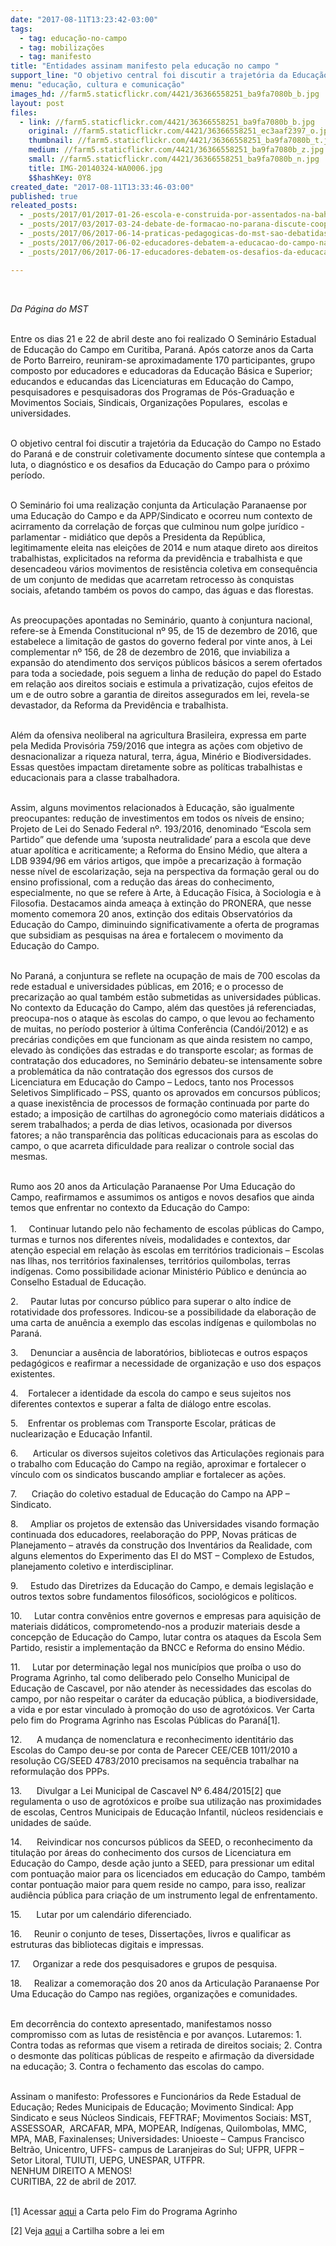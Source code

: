```yaml
---
date: "2017-08-11T13:23:42-03:00"
tags:
  - tag: educação-no-campo
  - tag: mobilizações
  - tag: manifesto
title: "Entidades assinam manifesto pela educação no campo "
support_line: "O objetivo central foi discutir a trajetória da Educação do Campo no Estado do Paraná e de construir coletivamente documento síntese que contempla a luta, o diagnóstico e os desafios da Educação do Campo para o próximo período. "
menu: "educação, cultura e comunicação"
images_hd: //farm5.staticflickr.com/4421/36366558251_ba9fa7080b_b.jpg
layout: post
files:
  - link: //farm5.staticflickr.com/4421/36366558251_ba9fa7080b_b.jpg
    original: //farm5.staticflickr.com/4421/36366558251_ec3aaf2397_o.jpg
    thumbnail: //farm5.staticflickr.com/4421/36366558251_ba9fa7080b_t.jpg
    medium: //farm5.staticflickr.com/4421/36366558251_ba9fa7080b_z.jpg
    small: //farm5.staticflickr.com/4421/36366558251_ba9fa7080b_n.jpg
    title: IMG-20140324-WA0006.jpg
    $$hashKey: 0Y8
created_date: "2017-08-11T13:33:46-03:00"
published: true
releated_posts:
  - _posts/2017/01/2017-01-26-escola-e-construida-por-assentados-na-bahia.md
  - _posts/2017/03/2017-03-24-debate-de-formacao-no-parana-discute-cooperacao-e-agroecologia.md
  - _posts/2017/06/2017-06-14-praticas-pedagogicas-do-mst-sao-debatidas-na-universidade-do-estado-da-bahia.md
  - _posts/2017/06/2017-06-02-educadores-debatem-a-educacao-do-campo-na-formacao-das-familias-sem-terra.md
  - _posts/2017/06/2017-06-17-educadores-debatem-os-desafios-da-educacao-do-campo-no-norte-da-bahia.md

---
```

<p>&nbsp;</p>

<p><em>Da P&aacute;gina do MST&nbsp;</em></p>

<p><br />
Entre os dias 21 e 22 de abril deste ano foi realizado O Semin&aacute;rio Estadual de Educa&ccedil;&atilde;o do Campo em Curitiba, Paran&aacute;. Ap&oacute;s catorze anos da Carta de Porto Barreiro, reuniram-se&nbsp;aproximadamente 170 participantes, grupo composto por educadores e educadoras da Educa&ccedil;&atilde;o B&aacute;sica e Superior; educandos e educandas das Licenciaturas em Educa&ccedil;&atilde;o do Campo, pesquisadores e pesquisadoras dos Programas de P&oacute;s-Gradua&ccedil;&atilde;o e Movimentos Sociais, Sindicais, Organiza&ccedil;&otilde;es Populares, &nbsp;escolas e universidades.</p>

<p><br />
O objetivo central foi discutir a trajet&oacute;ria da Educa&ccedil;&atilde;o do Campo no Estado do Paran&aacute; e de construir coletivamente documento s&iacute;ntese que contempla a luta, o diagn&oacute;stico e os desafios da Educa&ccedil;&atilde;o do Campo para o pr&oacute;ximo per&iacute;odo.</p>

<p><br />
O Semin&aacute;rio foi uma realiza&ccedil;&atilde;o conjunta da Articula&ccedil;&atilde;o Paranaense por uma Educa&ccedil;&atilde;o do Campo e da APP/Sindicato e ocorreu num contexto de acirramento da correla&ccedil;&atilde;o de for&ccedil;as que culminou num golpe jur&iacute;dico - parlamentar - midi&aacute;tico que dep&ocirc;s a Presidenta da Rep&uacute;blica, legitimamente eleita nas elei&ccedil;&otilde;es de 2014 e num ataque direto aos direitos trabalhistas, explicitados na reforma da previd&ecirc;ncia e trabalhista e que desencadeou v&aacute;rios movimentos de resist&ecirc;ncia coletiva em consequ&ecirc;ncia de um conjunto de medidas que acarretam retrocesso &agrave;s conquistas sociais, afetando tamb&eacute;m os povos do campo, das &aacute;guas e das florestas.</p>

<p><br />
As preocupa&ccedil;&otilde;es apontadas no Semin&aacute;rio, quanto &agrave; conjuntura nacional, refere-se &agrave; Emenda Constitucional n&ordm; 95, de 15 de dezembro de 2016, que estabelece a limita&ccedil;&atilde;o de gastos do governo federal por vinte anos, &agrave; Lei complementar n&ordm; 156, de 28 de dezembro de 2016, que inviabiliza a expans&atilde;o do atendimento dos servi&ccedil;os p&uacute;blicos b&aacute;sicos a serem ofertados para toda a sociedade, pois seguem a linha de redu&ccedil;&atilde;o do papel do Estado em rela&ccedil;&atilde;o aos direitos sociais e estimula a privatiza&ccedil;&atilde;o, cujos efeitos de um e de outro sobre a garantia de direitos assegurados em lei, revela-se devastador, da Reforma da Previd&ecirc;ncia e trabalhista.</p>

<p><br />
Al&eacute;m da ofensiva neoliberal na agricultura Brasileira, expressa em parte pela Medida Provis&oacute;ria 759/2016 que integra as a&ccedil;&otilde;es com objetivo de desnacionalizar a riqueza natural, terra, &aacute;gua, Min&eacute;rio e Biodiversidades. Essas quest&otilde;es impactam diretamente sobre as pol&iacute;ticas trabalhistas e educacionais para a classe trabalhadora.</p>

<p><br />
Assim, alguns movimentos relacionados &agrave; Educa&ccedil;&atilde;o, s&atilde;o igualmente preocupantes: redu&ccedil;&atilde;o de investimentos em todos os n&iacute;veis de ensino; Projeto de Lei do Senado Federal n&ordm;. 193/2016, denominado &ldquo;Escola sem Partido&rdquo; que defende uma &lsquo;suposta neutralidade&rsquo; para a escola que deve atuar apol&iacute;tica e acriticamente; a Reforma do Ensino M&eacute;dio, que altera a LDB 9394/96 em v&aacute;rios artigos, que imp&otilde;e a precariza&ccedil;&atilde;o &agrave; forma&ccedil;&atilde;o nesse n&iacute;vel de escolariza&ccedil;&atilde;o, seja na perspectiva da forma&ccedil;&atilde;o geral ou do ensino profissional, com a redu&ccedil;&atilde;o das &aacute;reas do conhecimento, especialmente, no que se refere &agrave; Arte, &agrave; Educa&ccedil;&atilde;o F&iacute;sica, &agrave; Sociologia e &agrave; Filosofia. Destacamos ainda amea&ccedil;a &agrave; extin&ccedil;&atilde;o do PRONERA, que nesse momento comemora 20 anos, extin&ccedil;&atilde;o dos editais Observat&oacute;rios da Educa&ccedil;&atilde;o do Campo, diminuindo significativamente a oferta de programas que subsidiam as pesquisas na &aacute;rea e fortalecem o movimento da Educa&ccedil;&atilde;o do Campo.</p>

<p><br />
No Paran&aacute;, a conjuntura se reflete na ocupa&ccedil;&atilde;o de mais de 700 escolas da rede estadual e universidades p&uacute;blicas, em 2016; e o processo de precariza&ccedil;&atilde;o ao qual tamb&eacute;m est&atilde;o submetidas as universidades p&uacute;blicas. No contexto da Educa&ccedil;&atilde;o do Campo, al&eacute;m das quest&otilde;es j&aacute; referenciadas, preocupa-nos o ataque &agrave;s escolas do campo, o que levou ao fechamento de muitas, no per&iacute;odo posterior &agrave; &uacute;ltima Confer&ecirc;ncia (Cand&oacute;i/2012) e as prec&aacute;rias condi&ccedil;&otilde;es em que funcionam as que ainda resistem no campo, elevado &agrave;s condi&ccedil;&otilde;es das estradas e do transporte escolar; as formas de contrata&ccedil;&atilde;o dos educadores, no Semin&aacute;rio debateu-se intensamente sobre a problem&aacute;tica da n&atilde;o contrata&ccedil;&atilde;o dos egressos dos cursos de Licenciatura em Educa&ccedil;&atilde;o do Campo &ndash; Ledocs, tanto nos Processos Seletivos Simplificado &ndash; PSS, quanto os aprovados em concursos p&uacute;blicos; a quase inexist&ecirc;ncia de processos de forma&ccedil;&atilde;o continuada por parte do estado; a imposi&ccedil;&atilde;o de cartilhas do agroneg&oacute;cio como materiais did&aacute;ticos a serem trabalhados; a perda de dias letivos, ocasionada por diversos fatores; a n&atilde;o transpar&ecirc;ncia das pol&iacute;ticas educacionais para as escolas do campo, o que acarreta dificuldade para realizar o controle social das mesmas.</p>

<p><br />
Rumo aos 20 anos da Articula&ccedil;&atilde;o Paranaense Por Uma Educa&ccedil;&atilde;o do Campo, reafirmamos e assumimos os antigos e novos desafios que ainda temos que enfrentar no contexto da Educa&ccedil;&atilde;o do Campo:<br />
&nbsp;<br />
1. &nbsp; &nbsp; Continuar lutando pelo n&atilde;o fechamento de escolas p&uacute;blicas do Campo, turmas e turnos nos diferentes n&iacute;veis, modalidades e contextos, dar aten&ccedil;&atilde;o especial em rela&ccedil;&atilde;o &agrave;s escolas em territ&oacute;rios tradicionais &ndash; Escolas nas Ilhas, nos territ&oacute;rios faxinalenses, territ&oacute;rios quilombolas, terras ind&iacute;genas. Como possibilidade acionar Minist&eacute;rio P&uacute;blico e den&uacute;ncia ao Conselho Estadual de Educa&ccedil;&atilde;o.</p>

<p>2. &nbsp; &nbsp; Pautar lutas por concurso p&uacute;blico para superar o alto &iacute;ndice de rotatividade dos professores. Indicou-se a possibilidade da elabora&ccedil;&atilde;o de uma carta de anu&ecirc;ncia a exemplo das escolas ind&iacute;genas e quilombolas no Paran&aacute;.</p>

<p>3. &nbsp; &nbsp; Denunciar a aus&ecirc;ncia de laborat&oacute;rios, bibliotecas e outros espa&ccedil;os pedag&oacute;gicos e reafirmar a necessidade de organiza&ccedil;&atilde;o e uso dos espa&ccedil;os existentes.</p>

<p>4. &nbsp; &nbsp;Fortalecer a identidade da escola do campo e seus sujeitos nos diferentes contextos e superar a falta de di&aacute;logo entre escolas.</p>

<p>5. &nbsp; &nbsp;Enfrentar os problemas com Transporte Escolar, pr&aacute;ticas de nucleariza&ccedil;&atilde;o e Educa&ccedil;&atilde;o Infantil.</p>

<p>6. &nbsp; &nbsp; &nbsp;Articular os diversos sujeitos coletivos das Articula&ccedil;&otilde;es regionais para o trabalho com Educa&ccedil;&atilde;o do Campo na regi&atilde;o, aproximar e fortalecer o v&iacute;nculo com os sindicatos buscando ampliar e fortalecer as a&ccedil;&otilde;es.</p>

<p>7. &nbsp; &nbsp; &nbsp;Cria&ccedil;&atilde;o do coletivo estadual de Educa&ccedil;&atilde;o do Campo na APP &ndash; Sindicato.</p>

<p>8. &nbsp; &nbsp; Ampliar os projetos de extens&atilde;o das Universidades visando forma&ccedil;&atilde;o continuada dos educadores, reelabora&ccedil;&atilde;o do PPP, Novas pr&aacute;ticas de Planejamento &ndash; atrav&eacute;s da constru&ccedil;&atilde;o dos Invent&aacute;rios da Realidade, com alguns elementos do Experimento das EI do MST &ndash; Complexo de Estudos, planejamento coletivo e interdisciplinar.</p>

<p>9. &nbsp; &nbsp; Estudo das Diretrizes da Educa&ccedil;&atilde;o do Campo, e demais legisla&ccedil;&atilde;o e outros textos sobre fundamentos filos&oacute;ficos, sociol&oacute;gicos e pol&iacute;ticos.</p>

<p>10. &nbsp; &nbsp; Lutar contra conv&ecirc;nios entre governos e empresas para aquisi&ccedil;&atilde;o de materiais did&aacute;ticos, comprometendo-nos a produzir materiais desde a concep&ccedil;&atilde;o de Educa&ccedil;&atilde;o do Campo, lutar contra os ataques da Escola Sem Partido, resistir a implementa&ccedil;&atilde;o da BNCC e Reforma do ensino M&eacute;dio.</p>

<p>11. &nbsp; &nbsp; Lutar por determina&ccedil;&atilde;o legal nos munic&iacute;pios que pro&iacute;ba o uso do Programa Agrinho, tal como deliberado pelo Conselho Municipal de Educa&ccedil;&atilde;o de Cascavel, por n&atilde;o atender &agrave;s necessidades das escolas do campo, por n&atilde;o respeitar o car&aacute;ter da educa&ccedil;&atilde;o p&uacute;blica, a biodiversidade, a vida e por estar vinculado &agrave; promo&ccedil;&atilde;o do uso de agrot&oacute;xicos. Ver Carta pelo fim do Programa Agrinho nas Escolas P&uacute;blicas do Paran&aacute;[1].</p>

<p>12. &nbsp; &nbsp; &nbsp;A mudan&ccedil;a de nomenclatura e reconhecimento identit&aacute;rio das Escolas do Campo deu-se por conta de Parecer CEE/CEB 1011/2010 a resolu&ccedil;&atilde;o CG/SEED 4783/2010 precisamos na sequ&ecirc;ncia trabalhar na reformula&ccedil;&atilde;o dos PPPs.</p>

<p>13. &nbsp; &nbsp; &nbsp;Divulgar a Lei Municipal de Cascavel N&ordm; 6.484/2015[2] que regulamenta o uso de agrot&oacute;xicos e pro&iacute;be sua utiliza&ccedil;&atilde;o nas proximidades de escolas, Centros Municipais de Educa&ccedil;&atilde;o Infantil, n&uacute;cleos residenciais e unidades de sa&uacute;de.</p>

<p>14. &nbsp; &nbsp; &nbsp;Reivindicar nos concursos p&uacute;blicos da SEED, o reconhecimento da titula&ccedil;&atilde;o por &aacute;reas do conhecimento dos cursos de Licenciatura em Educa&ccedil;&atilde;o do Campo, desde a&ccedil;&atilde;o junto a SEED, para pressionar um edital com pontua&ccedil;&atilde;o maior para os licenciados em educa&ccedil;&atilde;o do Campo, tamb&eacute;m contar pontua&ccedil;&atilde;o maior para quem reside no campo, para isso, realizar audi&ecirc;ncia p&uacute;blica para cria&ccedil;&atilde;o de um instrumento legal de enfrentamento.</p>

<p>15. &nbsp; &nbsp; &nbsp;Lutar por um calend&aacute;rio diferenciado.</p>

<p>16. &nbsp; &nbsp; Reunir o conjunto de teses, Disserta&ccedil;&otilde;es, livros e qualificar as estruturas das bibliotecas digitais e impressas.</p>

<p>17. &nbsp; &nbsp; Organizar a rede dos pesquisadores e grupos de pesquisa.</p>

<p>18. &nbsp; &nbsp; Realizar a comemora&ccedil;&atilde;o dos 20 anos da Articula&ccedil;&atilde;o Paranaense Por Uma Educa&ccedil;&atilde;o do Campo nas regi&otilde;es, organiza&ccedil;&otilde;es e comunidades.</p>

<p><br />
Em decorr&ecirc;ncia do contexto apresentado, manifestamos nosso compromisso com as lutas de resist&ecirc;ncia e por avan&ccedil;os. Lutaremos: 1. Contra todas as reformas que visem a retirada de direitos sociais; 2. Contra o desmonte das pol&iacute;ticas p&uacute;blicas de respeito e afirma&ccedil;&atilde;o da diversidade na educa&ccedil;&atilde;o; 3. Contra o fechamento das escolas do campo.</p>

<p><br />
Assinam o manifesto: Professores e Funcion&aacute;rios da Rede Estadual de Educa&ccedil;&atilde;o; Redes Municipais de Educa&ccedil;&atilde;o; Movimento Sindical: App Sindicato e seus N&uacute;cleos Sindicais, FEFTRAF; Movimentos Sociais: MST, ASSESSOAR, &nbsp;ARCAFAR, MPA, MOPEAR, Ind&iacute;genas, Quilombolas, MMC, MPA, MAB, Faxinalenses; Universidades: Unioeste &ndash; Campus Francisco Beltr&atilde;o, Unicentro, UFFS- campus de Laranjeiras do Sul; UFPR, UFPR &ndash; Setor Litoral, TUIUTI, UEPG, UNESPAR, UTFPR.<br />
NENHUM DIREITO A MENOS!<br />
CURITIBA, 22 de abril de 2017.<br />
&nbsp;</p>

<p>[1] Acessar <a href="http://ttp://apecpr2011.blogspot.com.br/2015/10/blog-post.html">aqui</a> a Carta pelo Fim do Programa Agrinho</p>

<p>[2] Veja <a href="http://pauloporto.com.br/cartilha/">aqui</a> a&nbsp;Cartilha sobre a lei em&nbsp;</p>
